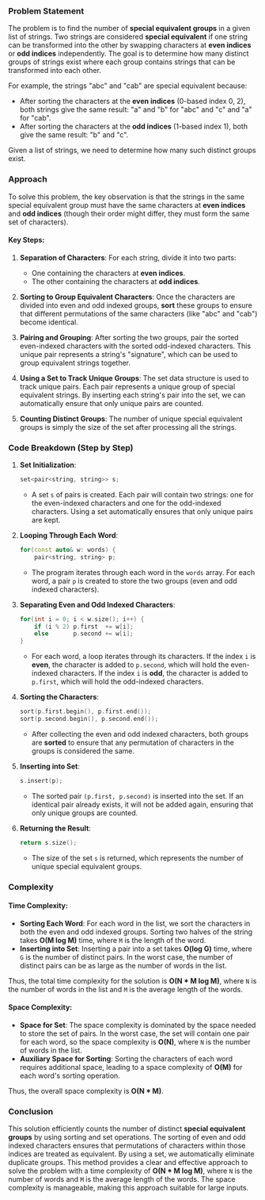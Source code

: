 ### Problem Statement

The problem is to find the number of **special equivalent groups** in a given list of strings. Two strings are considered **special equivalent** if one string can be transformed into the other by swapping characters at **even indices** or **odd indices** independently. The goal is to determine how many distinct groups of strings exist where each group contains strings that can be transformed into each other.

For example, the strings "abc" and "cab" are special equivalent because:
- After sorting the characters at the **even indices** (0-based index 0, 2), both strings give the same result: "a" and "b" for "abc" and "c" and "a" for "cab".
- After sorting the characters at the **odd indices** (1-based index 1), both give the same result: "b" and "c".

Given a list of strings, we need to determine how many such distinct groups exist.

### Approach

To solve this problem, the key observation is that the strings in the same special equivalent group must have the same characters at **even indices** and **odd indices** (though their order might differ, they must form the same set of characters). 

#### Key Steps:
1. **Separation of Characters**: For each string, divide it into two parts:
   - One containing the characters at **even indices**.
   - The other containing the characters at **odd indices**.

2. **Sorting to Group Equivalent Characters**: Once the characters are divided into even and odd indexed groups, **sort** these groups to ensure that different permutations of the same characters (like "abc" and "cab") become identical.

3. **Pairing and Grouping**: After sorting the two groups, pair the sorted even-indexed characters with the sorted odd-indexed characters. This unique pair represents a string's "signature", which can be used to group equivalent strings together.

4. **Using a Set to Track Unique Groups**: The set data structure is used to track unique pairs. Each pair represents a unique group of special equivalent strings. By inserting each string's pair into the set, we can automatically ensure that only unique pairs are counted.

5. **Counting Distinct Groups**: The number of unique special equivalent groups is simply the size of the set after processing all the strings.

### Code Breakdown (Step by Step)

1. **Set Initialization**:
   ```cpp
   set<pair<string, string>> s;
   ```
   - A set `s` of pairs is created. Each pair will contain two strings: one for the even-indexed characters and one for the odd-indexed characters. Using a set automatically ensures that only unique pairs are kept.

2. **Looping Through Each Word**:
   ```cpp
   for(const auto& w: words) {
       pair<string, string> p;
   ```
   - The program iterates through each word in the `words` array. For each word, a pair `p` is created to store the two groups (even and odd indexed characters).

3. **Separating Even and Odd Indexed Characters**:
   ```cpp
   for(int i = 0; i < w.size(); i++) {
       if (i % 2) p.first  += w[i];
       else       p.second += w[i];
   }
   ```
   - For each word, a loop iterates through its characters. If the index `i` is **even**, the character is added to `p.second`, which will hold the even-indexed characters. If the index `i` is **odd**, the character is added to `p.first`, which will hold the odd-indexed characters.

4. **Sorting the Characters**:
   ```cpp
   sort(p.first.begin(), p.first.end());
   sort(p.second.begin(), p.second.end());
   ```
   - After collecting the even and odd indexed characters, both groups are **sorted** to ensure that any permutation of characters in the groups is considered the same.

5. **Inserting into Set**:
   ```cpp
   s.insert(p);
   ```
   - The sorted pair `(p.first, p.second)` is inserted into the set. If an identical pair already exists, it will not be added again, ensuring that only unique groups are counted.

6. **Returning the Result**:
   ```cpp
   return s.size();
   ```
   - The size of the set `s` is returned, which represents the number of unique special equivalent groups.

### Complexity

#### Time Complexity:
- **Sorting Each Word**: For each word in the list, we sort the characters in both the even and odd indexed groups. Sorting two halves of the string takes **O(M log M)** time, where `M` is the length of the word.
- **Inserting into Set**: Inserting a pair into a set takes **O(log G)** time, where `G` is the number of distinct pairs. In the worst case, the number of distinct pairs can be as large as the number of words in the list.
  
Thus, the total time complexity for the solution is **O(N * M log M)**, where `N` is the number of words in the list and `M` is the average length of the words.

#### Space Complexity:
- **Space for Set**: The space complexity is dominated by the space needed to store the set of pairs. In the worst case, the set will contain one pair for each word, so the space complexity is **O(N)**, where `N` is the number of words in the list.
- **Auxiliary Space for Sorting**: Sorting the characters of each word requires additional space, leading to a space complexity of **O(M)** for each word's sorting operation.

Thus, the overall space complexity is **O(N * M)**.

### Conclusion

This solution efficiently counts the number of distinct **special equivalent groups** by using sorting and set operations. The sorting of even and odd indexed characters ensures that permutations of characters within those indices are treated as equivalent. By using a set, we automatically eliminate duplicate groups. This method provides a clear and effective approach to solve the problem with a time complexity of **O(N * M log M)**, where `N` is the number of words and `M` is the average length of the words. The space complexity is manageable, making this approach suitable for large inputs.